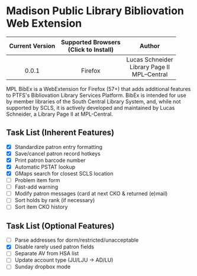 # Madison Public Library Bibliovation Web Extension

| Current Version | Supported Browsers<br>(Click to Install)    | Author          |
| :-------------: | :-----------------------------------------: | :-------------: |
| <br>0.0.1           | <br>Firefox | Lucas Schneider<br>Library Page II<br>MPL–Central |

MPL BibEx is a WebExtension for Firefox (57+) that adds additional features to PTFS's Bibliovation Library Services Platform. BibEx is intended for use by member libraries of the South Central Library System, and, while not supported by SCLS, it is actively developed and maintained by Lucas Schneider, a Library Page II at MPL-Central.

## Task List (Inherent Features)
- [x] Standardize patron entry formatting
- [x] Save/cancel patron record hotkeys
- [x] Print patron barcode number
- [x] Automatic PSTAT lookup
- [x] GMaps search for closest SCLS location
- [ ] Problem item form
- [ ] Fast-add warning
- [ ] Modify patron messages (card at next CKO & returned (e)mail)
- [ ] Sort holds by rank (if necessary)
- [ ] Sort item CKO history

## Task List (Optional Features)
- [ ] Parse addresses for dorm/restricted/unacceptable
- [x] Disable rarely used patron fields
- [ ] Separate AV from HSA list
- [ ] Update account type (JU/LJU -> AD/LU)
- [ ] Sunday dropbox mode
